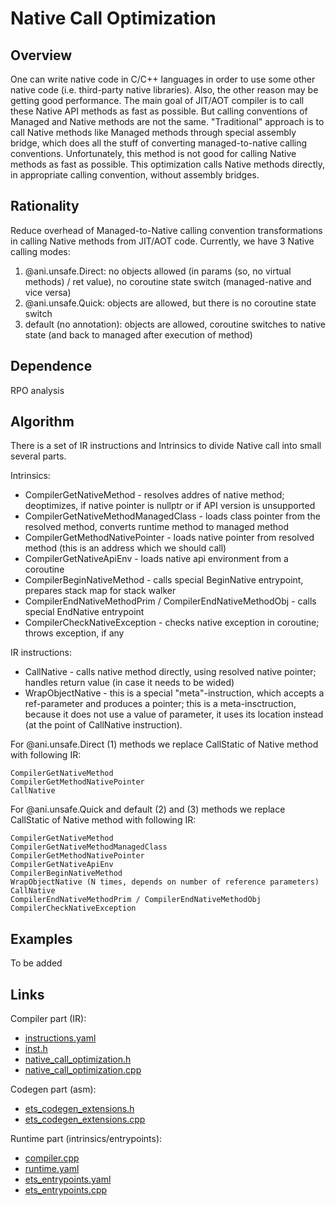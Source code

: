 # Native Call Optimization

## Overview

One can write native code in C/C++ languages in order to use some other native code (i.e. third-party native libraries). Also, the other reason may be getting good performance. The main goal of JIT/AOT compiler is to call these Native API methods as fast as possible. But calling conventions of Managed and Native methods are not the same. "Traditional" approach is to call Native methods like Managed methods through special assembly bridge, which does all the stuff of converting managed-to-native calling conventions. Unfortunately, this method is not good for calling Native methods as fast as possible. This optimization calls Native methods directly, in appropriate calling convention, without assembly bridges.

## Rationality

Reduce overhead of Managed-to-Native calling convention transformations in calling Native methods from JIT/AOT code. Currently, we have 3 Native calling modes:
1. @ani.unsafe.Direct: no objects allowed (in params (so, no virtual methods) / ret value), no coroutine state switch (managed-native and vice versa)
2. @ani.unsafe.Quick: objects are allowed, but there is no coroutine state switch
3. default (no annotation): objects are allowed, coroutine switches to native state (and back to managed after execution of method)

## Dependence

RPO analysis

## Algorithm

There is a set of IR instructions and Intrinsics to divide Native call into small several parts.

Intrinsics:
- CompilerGetNativeMethod - resolves addres of native method; deoptimizes, if native pointer is nullptr or if API version is unsupported
- CompilerGetNativeMethodManagedClass - loads class pointer from the resolved method, converts runtime method to managed method
- CompilerGetMethodNativePointer - loads native pointer from resolved method (this is an address which we should call)
- CompilerGetNativeApiEnv - loads native api environment from a coroutine
- CompilerBeginNativeMethod - calls special BeginNative entrypoint, prepares stack map for stack walker
- CompilerEndNativeMethodPrim / CompilerEndNativeMethodObj - calls special EndNative entrypoint
- CompilerCheckNativeException - checks native exception in coroutine; throws exception, if any

IR instructions:
- CallNative - calls native method directly, using resolved native pointer; handles return value (in case it needs to be wided)
- WrapObjectNative - this is a special "meta"-instruction, which accepts a ref-parameter and produces a pointer; this is a meta-insctruction, because it does not use a value of parameter, it uses its location instead (at the point of CallNative instruction).

For @ani.unsafe.Direct (1) methods we replace CallStatic of Native method with following IR:
```
CompilerGetNativeMethod
CompilerGetMethodNativePointer
CallNative
```

For @ani.unsafe.Quick and default (2) and (3) methods we replace CallStatic of Native method with following IR:
```
CompilerGetNativeMethod
CompilerGetNativeMethodManagedClass
CompilerGetMethodNativePointer
CompilerGetNativeApiEnv
CompilerBeginNativeMethod
WrapObjectNative (N times, depends on number of reference parameters)
CallNative
CompilerEndNativeMethodPrim / CompilerEndNativeMethodObj
CompilerCheckNativeException
```

## Examples

To be added

## Links

Compiler part (IR):
- [instructions.yaml](../../../../compiler/optimizer/ir/instructions.yaml)
- [inst.h](../../../../compiler/optimizer/ir/inst.h)
- [native_call_optimization.h](../../../../compiler/optimizer/optimizations/native_call_optimization.h)
- [native_call_optimization.cpp](../../../../compiler/optimizer/optimizations/native_call_optimization.cpp)

Codegen part (asm):
- [ets_codegen_extensions.h](../optimizer/ets_codegen_extensions.h)
- [ets_codegen_extensions.cpp](../optimizer/ets_codegen_extensions.cpp)

Runtime part (intrinsics/entrypoints):
- [compiler.cpp](../../../../runtime/compiler.cpp)
- [runtime.yaml](../../../../runtime/runtime.yaml)
- [ets_entrypoints.yaml](../../runtime/ets_entrypoints.yaml)
- [ets_entrypoints.cpp](../../runtime/ets_entrypoints.cpp)
